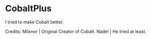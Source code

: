 # CobaltPlus

I tried to make Cobalt better.


Credits:
Milxnor | Original Creator of Cobalt.
Nade!   | He tried at least.
